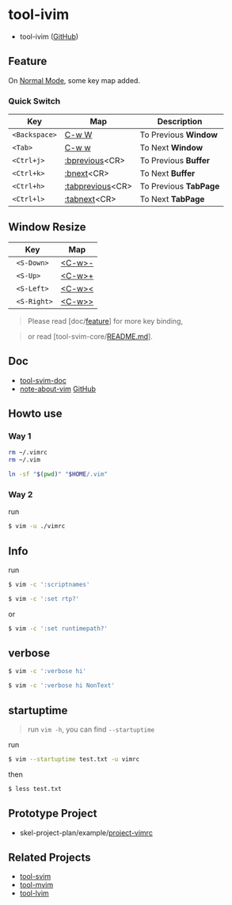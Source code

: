 

# tool-ivim

* tool-ivim ([GitHub](https://github.com/samwhelp/tool-ivim))


## Feature

On [Normal Mode](https://vimhelp.org/index.txt.html#normal-index), some key map added.


### Quick Switch

| Key | Map | Description |
| --- | --- | --- |
| `<Backspace>` | [C-w W](https://vimhelp.org/windows.txt.html#CTRL-W_W) | To Previous **Window** |
| `<Tab>` | [C-w w](https://vimhelp.org/windows.txt.html#CTRL-W_w) | To Next **Window** |
| `<Ctrl+j>` | [:bprevious](https://vimhelp.org/windows.txt.html#:bprevious)&lt;CR&gt; | To Previous **Buffer** |
| `<Ctrl+k>` | [:bnext](https://vimhelp.org/windows.txt.html#:bnext)&lt;CR&gt; | To Next **Buffer** |
| `<Ctrl+h>` | [:tabprevious](https://vimhelp.org/tabpage.txt.html#:tabprevious)&lt;CR&gt; | To Previous **TabPage** |
| `<Ctrl+l>` | [:tabnext](https://vimhelp.org/tabpage.txt.html#:tabnext)&lt;CR&gt; | To Next **TabPage** |


## Window Resize

| Key | Map |
| --- | --- |
| ` <S-Down>` | [&lt;C-w&gt;-](https://vimhelp.org/windows.txt.html#CTRL-W_-) |
| ` <S-Up>` | [&lt;C-w&gt;+](https://vimhelp.org/windows.txt.html#CTRL-W_+) |
| ` <S-Left>` | [&lt;C-w&gt;<](https://vimhelp.org/windows.txt.html#CTRL-W_<) |
| ` <S-Right>` | [&lt;C-w&gt;>](https://vimhelp.org/windows.txt.html#CTRL-W_>) |

> Please read [doc/[feature](https://samwhelp.github.io/tool-svim-doc/read/en_us/#/feature)] for more key binding,

> or read [tool-svim-core/[README.md](https://github.com/samwhelp/tool-svim-core)].


## Doc

* [tool-svim-doc](https://samwhelp.github.io/tool-svim-doc)
* [note-about-vim](https://samwhelp.github.io/note-about-vim) [GitHub](https://github.com/samwhelp/note-about-vim)

## Howto use


### Way 1

``` sh
rm ~/.vimrc
rm ~/.vim
```

``` sh
ln -sf "$(pwd)" "$HOME/.vim"
```

### Way 2

run

``` sh
$ vim -u ./vimrc
```

## Info

run

``` sh
$ vim -c ':scriptnames'
```

``` sh
$ vim -c ':set rtp?'
```

or

``` sh
$ vim -c ':set runtimepath?'
```


## verbose

``` sh
$ vim -c ':verbose hi'
```

``` sh
$ vim -c ':verbose hi NonText'
```


## startuptime

> run `vim -h`, you can find `--startuptime`

run

``` sh
$ vim --startuptime test.txt -u vimrc
```

then

``` sh
$ less test.txt
```


## Prototype Project

* skel-project-plan/example/[project-vimrc](https://github.com/samwhelp/skel-project-plan/tree/gh-pages/example/project-vimrc)


## Related Projects

* [tool-svim](https://github.com/samwhelp/tool-svim)
* [tool-mvim](https://github.com/samwhelp/tool-mvim)
* [tool-lvim](https://github.com/samwhelp/tool-lvim)
